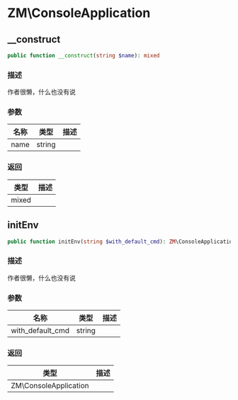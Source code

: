 # ZM\ConsoleApplication

## __construct

```php
public function __construct(string $name): mixed
```

### 描述

作者很懒，什么也没有说

### 参数

| 名称 | 类型 | 描述 |
| -------- | ---- | ----------- |
| name | string |  |

### 返回

| 类型 | 描述 |
| ---- | ----------- |
| mixed |  |


## initEnv

```php
public function initEnv(string $with_default_cmd): ZM\ConsoleApplication
```

### 描述

作者很懒，什么也没有说

### 参数

| 名称 | 类型 | 描述 |
| -------- | ---- | ----------- |
| with_default_cmd | string |  |

### 返回

| 类型 | 描述 |
| ---- | ----------- |
| ZM\ConsoleApplication |  |
